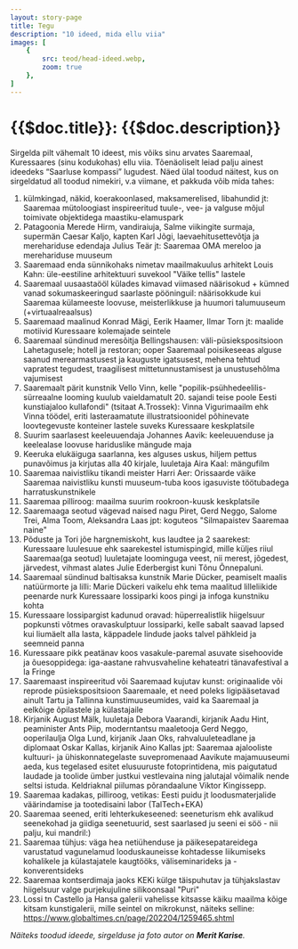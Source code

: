```yaml
---
layout: story-page
title: Tegu
description: "10 ideed, mida ellu viia"
images: [
    {
        src: teod/head-ideed.webp,
        zoom: true
    },
]
---
```


# {{$doc.title}}: {{$doc.description}}

Sirgelda pilt vähemalt 10 ideest, mis võiks sinu arvates Saaremaal, Kuressaares (sinu kodukohas) ellu viia. Tõenäoliselt leiad palju ainest ideedeks “Saarluse kompassi” lugudest. Näed ülal toodud näitest, kus on sirgeldatud all toodud nimekiri, v.a viimane, et pakkuda võib mida tahes: 

1. külmkingad, näkid, koerakoonlased, maksamerelised, libahundid jt: Saaremaa mütoloogiast inspireeritud tuule-, vee- ja valguse mõjul toimivate objektidega maastiku-elamuspark
2. Patagoonia Merede Hirm, vandiraiuja, Salme viikingite surmaja, supermän Caesar Kaljo, kapten Karl Jõgi, laevaehitusettevõtja ja merehariduse edendaja Julius Teär jt: Saaremaa OMA mereloo ja merehariduse muuseum
3. Saaremaad enda sünnikohaks nimetav maailmakuulus arhitekt Louis Kahn: üle-eestiline arhitektuuri suvekool "Väike tellis" lastele
4. Saaremaal uusaastaööl külades kimavad viimased näärisokud + kümned vanad sokumaskeeringud saarlaste pööninguil: näärisokkude kui Saaremaa külameeste loovuse, meisterlikkuse ja huumori talumuuseum (+virtuaalreaalsus)
5. Saaremaad maalinud Konrad Mägi, Eerik Haamer, Ilmar Torn jt: maalide motiivid Kuressaare kolemajade seintele
6. Saaremaal sündinud meresõitja Bellingshausen: väli-püsiekspositsioon Lahetagusele; hotell ja restoran; ooper Saaremaal poisikeseeas alguse saanud merearmastusest ja kauguste igatsusest, mehena tehtud vapratest tegudest, traagilisest mittetunnustamisest ja unustusehõlma vajumisest
7. Saaremaalt pärit kunstnik Vello Vinn, kelle "popilik-psühhedeelilis-sürreaalne looming kuulub vaieldamatult 20. sajandi teise poole Eesti kunstiajaloo kullafondi" (tsitaat A.Trossek): Vinna Vigurimaailm ehk Vinna töödel, eriti lasteraamatute illustratsioonidel põhinevate loovtegevuste konteiner lastele suveks Kuressaare keskplatsile
8. Suurim saarlasest keeleuuendaja Johannes Aavik: keeleuuenduse ja keelealase loovuse hariduslike mängude maja
9. Keeruka elukäiguga saarlanna, kes alguses uskus, hiljem pettus punavõimus ja kirjutas alla 40 kirjale, luuletaja Aira Kaal: mängufilm
10. Saaremaa naivistliku tikandi meister Harri Aer: Orissaarde väike Saaremaa naivistliku kunsti muuseum-tuba koos igasuviste töötubadega harratuskunstnikele
11. Saaremaa pilliroog: maailma suurim rookroon-kuusk keskplatsile 
12. Saaremaaga seotud vägevad naised nagu Piret, Gerd Neggo, Salome Trei, Alma Toom, Aleksandra Laas jpt: koguteos "Silmapaistev Saaremaa naine"
13. Põduste ja Tori jõe hargnemiskoht, kus laudtee ja 2 saarekest: Kuressaare luulesuue ehk saarekestel istumispingid, mille küljes riiul Saaremaa(ga seotud) luuletajate loominguga veest, nii merest, jõgedest, järvedest, vihmast alates Julie Ederbergist kuni Tõnu Õnnepaluni. 
14. Saaremaal sündinud baltisaksa kunstnik Marie Dücker, peamiselt maalis natüürmorte ja lilli: Marie Dückeri vaikelu ehk tema maalitud lilleliikide peenarde nurk Kuressaare lossiparki koos pingi ja infoga kunstniku kohta
15. Kuressaare lossipargist kadunud oravad: hüperrealistlik hiigelsuur popkunsti võtmes oravaskulptuur lossiparki, kelle sabalt saavad lapsed kui liumäelt alla lasta, käppadele lindude jaoks talvel pähkleid ja seemneid panna
16. Kuressaare pikk peatänav koos vasakule-paremal asuvate sisehoovide ja õuesoppidega: iga-aastane rahvusvaheline kehateatri tänavafestival a la Fringe
17. Saaremaast inspireeritud või Saaremaad kujutav kunst: originaalide või reprode püsiekspositsioon Saaremaale, et need poleks ligipääsetavad ainult Tartu ja Tallinna kunstimuuseumides, vaid ka Saaremaal ja eelkõige õpilastele ja külastajaile
18. Kirjanik August Mälk, luuletaja Debora Vaarandi, kirjanik Aadu Hint, peaminister Ants Piip, moderntantsu maaletooja Gerd Neggo, ooperilaulja Olga Lund, kirjanik Jaan Oks, rahvaluuleteadlane ja diplomaat Oskar Kallas, kirjanik Aino Kallas jpt: Saaremaa ajalooliste kultuuri- ja ühiskonnategelaste suvepromenaad Aavikute majamuuseumi aeda, kus tegelased esitet elusuuruste fotoprintidena, mis paigutatud laudade ja toolide ümber justkui vestlevaina ning jalutajal võimalik nende seltsi istuda. Keldriaknal piilumas põrandaalune Viktor Kingissepp.
19. Saaremaa kadakas, pilliroog, vetikas: Eesti puidu jt loodusmaterjalide väärindamise ja tootedisaini labor (TalTech+EKA)
20. Saaremaa seened, eriti lehterkukeseened: seeneturism ehk avalikud seenekohad ja giidiga seenetuurid, sest saarlased ju seeni ei söö - nii palju, kui mandril:)
21. Saaremaa tühjus: väga hea netiühenduse ja päikesepatareidega varustatud vagunelamud looduskauneisse kohtadesse liikumiseks kohalikele ja külastajatele kaugtööks, väliseminarideks ja -konverentsideks
22. Saaremaa kontserdimaja jaoks KEKi külge täispuhutav ja tühjakslastav hiigelsuur valge purjekujuline silikoonsaal "Puri"
23. Lossi tn Castello ja Hansa galerii vahelisse kitsasse käiku maailma kõige kitsam kunstigalerii, mille seintel on mikrokunst, näiteks selline: https://www.globaltimes.cn/page/202204/1259465.shtml

*Näiteks toodud ideede, sirgelduse ja foto autor on **Merit Karise**.*


<!-- <details-wrapper summary="Lisaks" icon="icon-park-outline:six-points">

- Inspiratsiooniks saad siit vaadata kaarte, millest mitu on käsitsi joonistatud: https://www.pinterest.com/meritkarise/kaardid/

</details-wrapper> -->
